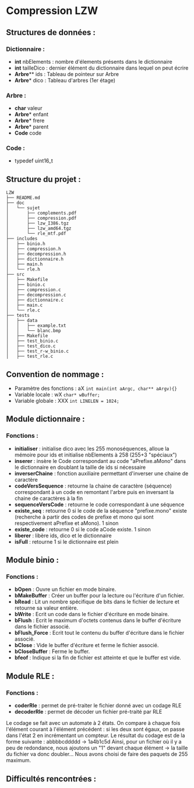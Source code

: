 Compression LZW
===============

Structures de données :
------------------------

### Dictionnaire :
- **int** nbElements : nombre d'élements présents dans le dictionnaire
- **int** tailleDico : dernier élément du dictionnaire dans lequel on peut écrire
- **Arbre**** ids : Tableau de pointeur sur Arbre
- **Arbre*** dico : Tableau d'arbres (1er étage)

### Arbre :
- **char** valeur
- **Arbre*** enfant
- **Arbre*** frere
- **Arbre*** parent
- **Code** code

### Code :
- typedef uint16_t


Structure du projet :
---------------------
```
LZW
├── README.md
├── doc
│   └── sujet
│       ├── complements.pdf
│       ├── compression.pdf
│       ├── lzw_I386.tgz
│       ├── lzw_amd64.tgz
│       └── rle_mtf.pdf
├── includes
│   ├── binio.h
│   ├── compression.h
│   ├── decompression.h
│   ├── dictionnaire.h
│   ├── main.h
│   └── rle.h
├── src
│   ├── Makefile
│   ├── binio.c
│   ├── compression.c
│   ├── decompression.c
│   ├── dictionnaire.c
│   ├── main.c
│   └── rle.c
├── tests
│   ├── data
│   │   ├── example.txt
│   │   └── blanc.bmp
│   ├── Makefile
│   ├── test_binio.c
│   ├── test_dico.c
│   ├── test_r-w_binio.c
│   ├── test_rle.c

```

Convention de nommage :
---------------------
- Paramètre des fonctions : aX ``` int main(int aArgc, char** aArgv){} ```
- Variable locale : wX ```char* wBuffer;```
- Variable globale : XXX ```int LINELEN = 1024;```


Module dictionnaire :
---------------------

### Fonctions :

- **initialiser** : initialise dico avec les 255 monoséquences, alloue la mémoire pour ids et initialise nbElements à 258 (255+3 "spéciaux")
- **inserer** :  insère le Code correspondant au code "aPrefixe.aMono" dans le dictionnaire en doublant la taille de ids si nécessaire
- **inverserChaine** : fonction auxiliaire permettant d'inverser une chaine de caractère
- **codeVersSequence** : retourne la chaine de caractère (séquence) correspondant à un code en remontant l'arbre puis en inversant la chaine de caractères à la fin
- **sequenceVersCode** : retourne le code correspondant à une séquence
- **existe_seq** : retourne 0 si le code de la séquence "prefixe.mono" existe (recherche à partir des codes de prefixe et mono qui sont respectivement aPrefixe et aMono). 1 sinon
- **existe_code** : retourne 0 si le code aCode existe. 1 sinon
- **liberer** : libère ids, dico et le dictionnaire
- **isFull** : retourne 1 si le dictionnaire est plein


Module binio :
---------------------

### Fonctions :

- **bOpen** : Ouvre un fichier en mode binaire.
- **bMakeBuffer** : Créer un buffer pour la lecture ou l'écriture d'un fichier.
- **bRead** : Lit un nombre spécifique de bits dans le fichier de lecture et retourne sa valeur entière.
- **bWrite** : Ecrit un code dans le fichier d'écriture en mode binaire.
- **bFlush** : Ecrit le maximum d'octets contenus dans le buffer d'écriture dans le fichier associé.
- **bFlush_Force** : Ecrit tout le contenu du buffer d'écriture dans le fichier associé.
- **bClose** : Vide le buffer d'écriture et ferme le fichier associé.
- **bCloseBuffer** : Ferme le buffer.
- **bfeof** : Indique si la fin de fichier est atteinte et que le buffer est vide.

Module RLE :
---------------------

### Fonctions :

- **coderRle** : permet de pré-traiter le fichier donné avec un codage RLE
- **decoderRle** : permet de décoder un fichier pré-traité par RLE

Le codage se fait avec un automate à 2 états. On compare à chaque fois l'élément courant à l'élément précédent : si les deux sont égaux, on passe dans l'état 2 en incrémentant un compteur.
Le résultat du codage est de la forme suivante :
	abbbbcddddd -> 1a4b1c5d
Ainsi, pour un fichier où il y a peu de redondance, nous ajoutons un "1" devant chaque élément -> la taille du fichier va donc doubler...
Nous avons choisi de faire des paquets de 255 maximum.


Difficultés rencontrées :
---------------------



